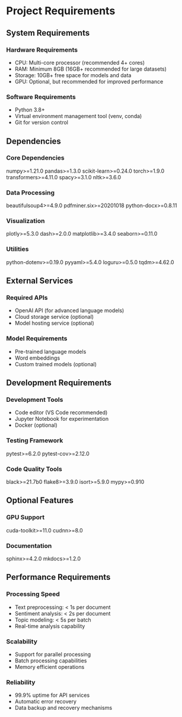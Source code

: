 # Project Requirements

## System Requirements

### Hardware Requirements
- CPU: Multi-core processor (recommended 4+ cores)
- RAM: Minimum 8GB (16GB+ recommended for large datasets)
- Storage: 10GB+ free space for models and data
- GPU: Optional, but recommended for improved performance

### Software Requirements
- Python 3.8+
- Virtual environment management tool (venv, conda)
- Git for version control

## Dependencies

### Core Dependencies
numpy>=1.21.0
pandas>=1.3.0
scikit-learn>=0.24.0
torch>=1.9.0
transformers>=4.11.0
spacy>=3.1.0
nltk>=3.6.0

### Data Processing
beautifulsoup4>=4.9.0
pdfminer.six>=20201018
python-docx>=0.8.11

### Visualization
plotly>=5.3.0
dash>=2.0.0
matplotlib>=3.4.0
seaborn>=0.11.0

### Utilities
python-dotenv>=0.19.0
pyyaml>=5.4.0
loguru>=0.5.0
tqdm>=4.62.0

## External Services

### Required APIs
- OpenAI API (for advanced language models)
- Cloud storage service (optional)
- Model hosting service (optional)

### Model Requirements
- Pre-trained language models
- Word embeddings
- Custom trained models (optional)

## Development Requirements

### Development Tools
- Code editor (VS Code recommended)
- Jupyter Notebook for experimentation
- Docker (optional)

### Testing Framework
pytest>=6.2.0
pytest-cov>=2.12.0

### Code Quality Tools
black>=21.7b0
flake8>=3.9.0
isort>=5.9.0
mypy>=0.910

## Optional Features

### GPU Support
cuda-toolkit>=11.0
cudnn>=8.0

### Documentation
sphinx>=4.2.0
mkdocs>=1.2.0

## Performance Requirements

### Processing Speed
- Text preprocessing: < 1s per document
- Sentiment analysis: < 2s per document
- Topic modeling: < 5s per batch
- Real-time analysis capability

### Scalability
- Support for parallel processing
- Batch processing capabilities
- Memory efficient operations

### Reliability
- 99.9% uptime for API services
- Automatic error recovery
- Data backup and recovery mechanisms
